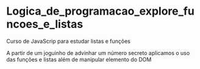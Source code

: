 # Logica_de_programacao_explore_funcoes_e_listas
 Curso de JavaScrip para estudar listas e funções

 A partir de um joguinho de advinhar um número secreto aplicamos o uso das funções e listas além de manipular elemento do DOM
